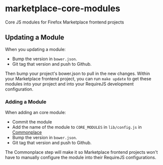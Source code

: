 marketplace-core-modules
========================

Core JS modules for Firefox Marketplace frontend projects

## Updating a Module

When you updating a module:

- Bump the version in ```bower.json```.
- Git tag that version and push to Github.

Then bump your project's bower.json to pull in the new changes. Within your
Marketplace frontend project, you can run ```make update``` to get these
modules into your project and into your RequireJS development configuration.

### Adding a Module

When adding an core module:

- Commit the module
- Add the name of the module to ```CORE_MODULES``` in ```lib/config.js``` in
  [Commonplace](https://github.com/mozilla/commonplace)
- Bump the version in ```bower.json```.
- Git tag that version and push to Github.

The Commonplace step will make it so Marketplace frontend projects won't have
to manually configure the module into their RequireJS configurations.
